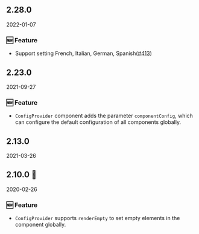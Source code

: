 ## 2.28.0

2022-01-07

### 🆕 Feature

- Support setting French, Italian, German, Spanish([#413](https://github.com/arco-design/arco-design/pull/413))

## 2.23.0

2021-09-27

### 🆕 Feature

- `ConfigProvider` component adds the parameter `componentConfig`, which can configure the default configuration of all components globally.

## 2.13.0

2021-03-26

## 2.10.0 🏮

2020-02-26

### 🆕 Feature

- `ConfigProvider` supports `renderEmpty` to set empty elements in the component globally.

